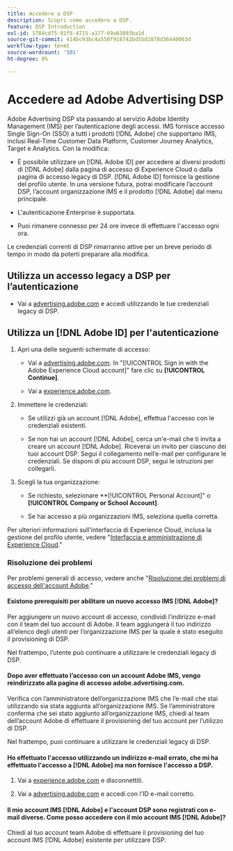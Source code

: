 ```yaml
---
title: Accedere a DSP
description: Scopri come accedere a DSP.
feature: DSP Introduction
exl-id: 1704cd75-81f8-4715-a177-69a03093ba1d
source-git-commit: 414bc93bc4a550f918742bd55d1078d36440063d
workflow-type: tm+mt
source-wordcount: '501'
ht-degree: 0%

---
```


# Accedere ad Adobe Advertising DSP

Adobe Advertising DSP sta passando al servizio Adobe Identity Management (IMS) per l’autenticazione degli accessi. IMS fornisce accesso Single Sign-On (SSO) a tutti i prodotti [!DNL Adobe] che supportano IMS, inclusi Real-Time Customer Data Platform, Customer Journey Analytics, Target e Analytics. Con la modifica:

* È possibile utilizzare un [!DNL Adobe ID] per accedere ai diversi prodotti di [!DNL Adobe] dalla pagina di accesso di Experience Cloud o dalla pagina di accesso legacy di DSP. [!DNL Adobe ID] fornisce la gestione del profilo utente. In una versione futura, potrai modificare l’account DSP, l’account organizzazione IMS e il prodotto [!DNL Adobe] dal menu principale.

* L&#39;autenticazione Enterprise è supportata.

* Puoi rimanere connesso per 24 ore invece di effettuare l&#39;accesso ogni ora.

Le credenziali correnti di DSP rimarranno attive per un breve periodo di tempo in modo da poterti preparare alla modifica.

## Utilizza un accesso legacy a DSP per l’autenticazione

* Vai a [advertising.adobe.com](https://advertising.adobe.com) e accedi utilizzando le tue credenziali legacy di DSP.

## Utilizza un [!DNL Adobe ID] per l&#39;autenticazione

1. Apri una delle seguenti schermate di accesso:

   * Vai a [advertising.adobe.com](https://advertising.adobe.com). In &quot;[!UICONTROL Sign in with the Adobe Experience Cloud account]&quot; fare clic su **[!UICONTROL Continue]**.

   * Vai a [experience.adobe.com](https://experience.adobe.com).

1. Immettere le credenziali:

   * Se utilizzi già un account [!DNL Adobe], effettua l&#39;accesso con le credenziali esistenti.

   * Se non hai un account [!DNL Adobe], cerca un&#39;e-mail che ti invita a creare un account [!DNL Adobe]. Riceverai un invito per ciascuno dei tuoi account DSP. Segui il collegamento nell’e-mail per configurare le credenziali. Se disponi di più account DSP, segui le istruzioni per collegarli.

1. Scegli la tua organizzazione:

   * Se richiesto, selezionare **[!UICONTROL Personal Account]&quot; o **[!UICONTROL Company or School Account]**.

   * Se hai accesso a più organizzazioni IMS, seleziona quella corretta.

Per ulteriori informazioni sull&#39;interfaccia di Experience Cloud, inclusa la gestione del profilo utente, vedere &quot;[Interfaccia e amministrazione di Experience Cloud](https://experienceleague.adobe.com/en/docs/core-services/interface/experience-cloud).&quot;

### Risoluzione dei problemi

Per problemi generali di accesso, vedere anche &quot;[Risoluzione dei problemi di accesso dell&#39;account Adobe](https://helpx.adobe.com/manage-account/kb/account-password-sign-help.linkfree.html).&quot;

#### Esistono prerequisiti per abilitare un nuovo accesso IMS [!DNL Adobe]?

Per aggiungere un nuovo account di accesso, condividi l’indirizzo e-mail con il team del tuo account di Adobe. Il team aggiungerà il tuo indirizzo all’elenco degli utenti per l’organizzazione IMS per la quale è stato eseguito il provisioning di DSP.

Nel frattempo, l’utente può continuare a utilizzare le credenziali legacy di DSP.

#### Dopo aver effettuato l’accesso con un account Adobe IMS, vengo reindirizzato alla pagina di accesso adobe.advertising.com.

Verifica con l’amministratore dell’organizzazione IMS che l’e-mail che stai utilizzando sia stata aggiunta all’organizzazione IMS. Se l’amministratore conferma che sei stato aggiunto all’organizzazione IMS, chiedi al team dell’account Adobe di effettuare il provisioning del tuo account per l’utilizzo di DSP.

Nel frattempo, puoi continuare a utilizzare le credenziali legacy di DSP.

#### Ho effettuato l&#39;accesso utilizzando un indirizzo e-mail errato, che mi ha effettuato l&#39;accesso a [!DNL Adobe] ma non fornisce l&#39;accesso a DSP.

1. Vai a [experience.adobe.com](https://experience.adobe.com) e disconnettiti.

1. Vai a [advertising.adobe.com](https://advertising.adobe.com) e accedi con l&#39;ID e-mail corretto.

#### Il mio account IMS [!DNL Adobe] e l&#39;account DSP sono registrati con e-mail diverse. Come posso accedere con il mio account IMS [!DNL Adobe]?

Chiedi al tuo account team Adobe di effettuare il provisioning del tuo account IMS [!DNL Adobe] esistente per utilizzare DSP.
